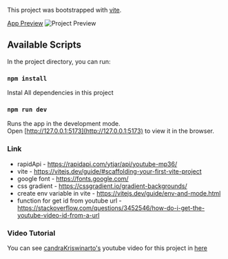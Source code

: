 This project was bootstrapped with [vite](https://vitejs.dev/guide/#scaffolding-your-first-vite-project).

<ins>App Preview</ins>
![Project Preview](https://www.erhanpolat.net/img/yt2mp3.png)

## Available Scripts

In the project directory, you can run:

### `npm install`

Instal All dependencies in this project

### `npm run dev`

Runs the app in the development mode.<br />
Open [http://127.0.0.1:5173](http://127.0.0.1:5173) to view it in the browser.

### Link

- rapidApi - https://rapidapi.com/ytjar/api/youtube-mp36/
- vite - https://vitejs.dev/guide/#scaffolding-your-first-vite-project
- google font - https://fonts.google.com/
- css gradient - https://cssgradient.io/gradient-backgrounds/
- create env variable in vite - https://vitejs.dev/guide/env-and-mode.html
- function for get id from youtube url - https://stackoverflow.com/questions/3452546/how-do-i-get-the-youtube-video-id-from-a-url

### Video Tutorial

You can see [candraKriswinarto's](https://github.com/candraKriswinarto) youtube video for this project in [here](https://youtu.be/TFX19GQ8LMQ)
